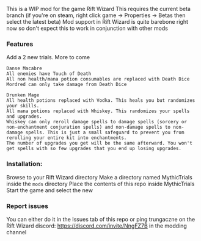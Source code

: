 This is a WIP mod for the game Rift Wizard
This requires the current beta branch (if you're on steam, right click game -> Properties -> Betas then select the latest beta)
Mod support in Rift Wizard is quite barebone right now so don't expect this to work in conjunction with other mods

### Features
Add a 2 new trials. More to come

```
Danse Macabre
All enemies have Touch of Death
All non health/mana potion consumables are replaced with Death Dice
Mordred can only take damage from Death Dice
```

```
Drunken Mage
All health potions replaced with Vodka. This heals you but randomizes your skills.
All mana potions replaced with Whiskey. This randomizes your spells and upgrades.
Whiskey can only reroll damage spells to damage spells (sorcery or non-enchantment conjuration spells) and non-damage spells to non-damage spells. This is just a small safeguard to prevent you from rerolling your entire kit into enchantments.
The number of upgrades you get will be the same afterward. You won't get spells with so few upgrades that you end up losing upgrades.
```


### Installation:
Browse to your Rift Wizard directory
Make a directory named MythicTrials inside the `mods` directory
Place the contents of this repo inside MythicTrials
Start the game and select the new

### Report issues
You can either do it in the Issues tab of this repo or ping trungaczne on the Rift Wizard discord: https://discord.com/invite/NngFZ7B in the modding channel
